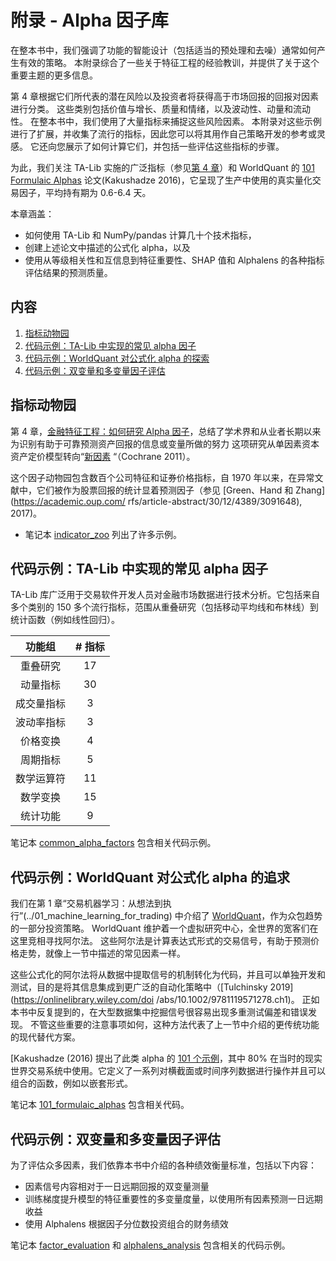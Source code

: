 # 附录 - Alpha 因子库

在整本书中，我们强调了功能的智能设计（包括适当的预处理和去噪）通常如何产生有效的策略。
本附录综合了一些关于特征工程的经验教训，并提供了关于这个重要主题的更多信息。

第 4 章根据它们所代表的潜在风险以及投资者将获得高于市场回报的回报对因素进行分类。
这些类别包括价值与增长、质量和情绪，以及波动性、动量和流动性。
在整本书中，我们使用了大量指标来捕捉这些风险因素。
本附录对这些示例进行了扩展，并收集了流行的指标，因此您可以将其用作自己策略开发的参考或灵感。
它还向您展示了如何计算它们，并包括一些评估这些指标的步骤。

为此，我们关注 TA-Lib 实施的广泛指标（参见[第 4 章](04_alpha_factor_research)）和 WorldQuant 的 [101 Formulaic Alphas](https://arxiv.org/pdf/1601.00991.pdf) 论文(Kakushadze 2016)，它呈现了生产中使用的真实量化交易因子，平均持有期为 0.6-6.4 天。

本章涵盖：
- 如何使用 TA-Lib 和 NumPy/pandas 计算几十个技术指标，
- 创建上述论文中描述的公式化 alpha，以及
- 使用从等级相关性和互信息到特征重要性、SHAP 值和 Alphalens 的各种指标评估结果的预测质量。

## 内容

1. [指标动物园](#the-indicator-zoo)
2. [代码示例：TA-Lib 中实现的常见 alpha 因子](#code-example-common-alpha-factors-implemented-in-ta-lib)
3. [代码示例：WorldQuant 对公式化 alpha 的探索](#code-example-worldquants-quest-for-formulaic-alphas)
4. [代码示例：双变量和多变量因子评估](#code-example-bivariate-and-multivariate-factor-evaluation)

## 指标动物园

第 4 章，[金融特征工程：如何研究 Alpha 因子](../04_alpha_factor_research)，总结了学术界和从业者长期以来为识别有助于可靠预测资产回报的信息或变量所做的努力
这项研究从单因素资本资产定价模型转向“[新因素](http://citeseerx.ist.psu.edu/viewdoc/download?doi=10.1.1.407.3913&rep=rep1&type=pdf) “（Cochrane 2011）。

这个因子动物园包含数百个公司特征和证券价格指标，自 1970 年以来，在异常文献中，它们被作为股票回报的统计显着预测因子（参见 [Green、Hand 和 Zhang](https://academic.oup.com/ rfs/article-abstract/30/12/4389/3091648), 2017)。
- 笔记本 [indicator_zoo](00_indicator_zoo.ipynb) 列出了许多示例。

## 代码示例：TA-Lib 中实现的常见 alpha 因子

TA-Lib 库广泛用于交易软件开发人员对金融市场数据进行技术分析。它包括来自多个类别的 150 多个流行指标，范围从重叠研究（包括移动平均线和布林线）到统计函数（例如线性回归）。

**功能组**|**# 指标**
:-----:|:-----:
重叠研究|17
动量指标|30
成交量指标|3
波动率指标|3
价格变换|4
周期指标|5
数学运算符|11
数学变换|15
统计功能|9

笔记本 [common_alpha_factors](02_common_alpha_factors.ipynb) 包含相关代码示例。

## 代码示例：WorldQuant 对公式化 alpha 的追求


我们在第 1 章“交易机器学习：从想法到执行”(../01_machine_learning_for_trading) 中介绍了 [WorldQuant](https://www.worldquant.com/home/)，作为众包趋势的一部分投资策略。
WorldQuant 维护着一个虚拟研究中心，全世界的宽客们在这里竞相寻找阿尔法。
这些阿尔法是计算表达式形式的交易信号，有助于预测价格走势，就像上一节中描述的常见因素一样。
   
这些公式化的阿尔法将从数据中提取信号的机制转化为代码，并且可以单独开发和测试，目的是将其信息集成到更广泛的自动化策略中（[Tulchinsky 2019](https://onlinelibrary.wiley.com/doi /abs/10.1002/9781119571278.ch1)。
正如本书中反复提到的，在大型数据集中挖掘信号很容易出现多重测试偏差和错误发现。
不管这些重要的注意事项如何，这种方法代表了上一节中介绍的更传统功能的现代替代方案。

[Kakushadze (2016) 提出了此类 alpha 的 [101 个示例](https://arxiv.org/pdf/1601.00991.pdf)，其中 80% 在当时的现实世界交易系统中使用。它定义了一系列对横截面或时间序列数据进行操作并且可以组合的函数，例如以嵌套形式。

笔记本 [101_formulaic_alphas](03_101_formulaic_alphas.ipynb) 包含相关代码。

## 代码示例：双变量和多变量因子评估


为了评估众多因素，我们依靠本书中介绍的各种绩效衡量标准，包括以下内容：
- 因素信号内容相对于一日远期回报的双变量测量
- 训练梯度提升模型的特征重要性的多变量度量，以使用所有因素预测一日远期收益
- 使用 Alphalens 根据因子分位数投资组合的财务绩效

笔记本 [factor_evaluation](04_factor_evaluation.ipynb) 和 [alphalens_analysis](05_alphalens_analysis.ipynb) 包含相关的代码示例。



